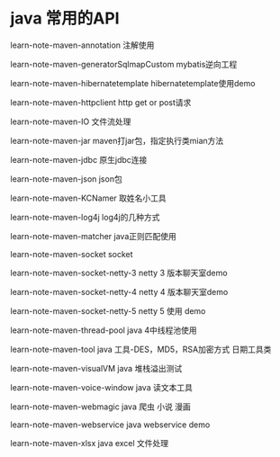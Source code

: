 # java 常用的API

learn-note-maven-annotation
注解使用

learn-note-maven-generatorSqlmapCustom
mybatis逆向工程

learn-note-maven-hibernatetemplate
hibernatetemplate使用demo

learn-note-maven-httpclient
http get or post请求

learn-note-maven-IO
文件流处理

learn-note-maven-jar
maven打jar包，指定执行类mian方法

learn-note-maven-jdbc
原生jdbc连接

learn-note-maven-json
json包

learn-note-maven-KCNamer
取姓名小工具

learn-note-maven-log4j
log4j的几种方式

learn-note-maven-matcher
java正则匹配使用

learn-note-maven-socket
socket

learn-note-maven-socket-netty-3
netty 3 版本聊天室demo

learn-note-maven-socket-netty-4
netty 4 版本聊天室demo

learn-note-maven-socket-netty-5
netty 5 使用 demo

learn-note-maven-thread-pool
java 4中线程池使用

learn-note-maven-tool
java 工具-DES，MD5，RSA加密方式 日期工具类

learn-note-maven-visualVM
java 堆栈溢出测试

learn-note-maven-voice-window
java 读文本工具

learn-note-maven-webmagic
java 爬虫 小说 漫画

learn-note-maven-webservice
java webservice demo

learn-note-maven-xlsx
java excel 文件处理

